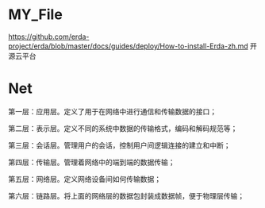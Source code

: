 # MY_File

https://github.com/erda-project/erda/blob/master/docs/guides/deploy/How-to-install-Erda-zh.md    开源云平台



# Net

第一层：应用层。定义了用于在网络中进行通信和传输数据的接口；

第二层：表示层。定义不同的系统中数据的传输格式，编码和解码规范等；

第三层：会话层。管理用户的会话，控制用户间逻辑连接的建立和中断；

第四层：传输层。管理着网络中的端到端的数据传输；

第五层：网络层。定义网络设备间如何传输数据；

第六层：链路层。将上面的网络层的数据包封装成数据帧，便于物理层传输；
